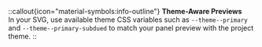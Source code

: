 ::callout{icon="material-symbols:info-outline"}
**Theme-Aware Previews**  
In your SVG, use available theme CSS variables such as `--theme--primary` and `--theme--primary-subdued` to match your panel preview with the project theme.
::
